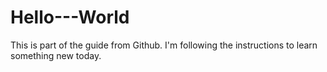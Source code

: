 # Hello---World
This is part of the guide from Github. I'm following the instructions to learn something new today. 
